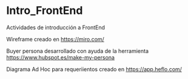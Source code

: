 # Intro_FrontEnd
Actividades de introducción a FrontEnd

Wireframe creado en https://miro.com/

Buyer persona desarrollado con ayuda de la herramienta https://www.hubspot.es/make-my-persona

Diagrama Ad Hoc para requeriientos creado en https://app.heflo.com/

